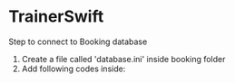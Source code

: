 # TrainerSwift

Step to connect to Booking database
1. Create a file called 'database.ini' inside booking folder
2. Add following codes inside:
    <!-- 
    [postgresql]
    host=host.docker.internal
    database=verceldb
    user=default
    password=<password_is_to_be_provided_in_the_setup_documentation>
    port=5432 
    -->